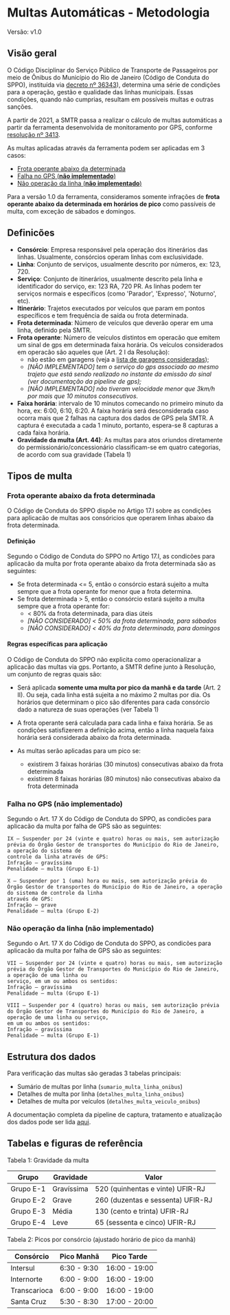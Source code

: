 # Multas Automáticas - Metodologia

Versão: v1.0

## Visão geral

O Código Disciplinar do Serviço Público de Transporte de Passageiros por
meio de Ônibus do Município do Rio de Janeiro (Código de Conduta do SPPO), instituída via [decreto nº
36343](https://doweb.rio.rj.gov.br/apifront/portal/edicoes/imprimir_materia/31457/1900)),
determina uma série de condições para a operação, gestão e qualidade das
linhas municipais. Essas condições, quando não cumprias, resultam em
possíveis multas e outras sanções.

A partir de 2021, a SMTR passa a realizar o cálculo de multas
automáticas a partir da ferramenta desenvolvida de monitoramento por GPS, conforme [resolução nº 3413](https://doweb.rio.rj.gov.br/apifront/portal/edicoes/imprimir_materia/738149/4986).

As multas aplicadas através da ferramenta podem ser aplicadas em 3 casos:

- [Frota operante abaixo da determinada](#frota-operante-abaixo-da-frota-determinada)
- [Falha no GPS (**não implementado**)](#falha-no-gps)
- [Não operação da linha (**não implementado**)](#nao-operacao-da-linha)

Para a versão 1.0 da ferramenta, consideramos somente infrações de
**frota operante abaixo da determinada em horários de pico** como
passíveis de multa, com exceção de sábados e domingos.

## Definicões

- **Consórcio**: Empresa responsável pela operação dos itinerários das linhas. Usualmente, consórcios operam linhas com exclusividade.
- **Linha**: Conjunto de serviços, usualmente descrito por números, ex: 123, 720.
- **Serviço**: Conjunto de itinerários, usualmente descrito pela linha e
  identificador do serviço, ex: 123 RA, 720 PR. As linhas podem ter
  serviços normais e específicos (como 'Parador', 'Expresso', 'Noturno',
  etc).
- **Itinerário**: Trajetos executados por veículos que param em pontos específicos e tem frequência de saída ou frota determinada.
- **Frota determinada**: Número de veículos que deverão operar em uma linha, definido pela SMTR.
- **Frota operante**: Número de veículos distintos em operacão que
  emitem um sinal de gps em determinada faixa horária. Os veículos
  considerados em operacão são aqueles que (Art. 2 I da Resolução):
    - não estão em garagens (veja a [lista de garagens consideradas](https://docs.google.com/spreadsheets/d/1KwCnejLQRk2S2x1QmcInzHV7XXh4pKCalWKAMM74ngc/edit?usp=sharing));
    - *[NÃO IMPLEMENTADO] tem o serviço do gps associado ao mesmo trajeto que está sendo realizado no instante da emissão do sinal (ver documentação da pipeline de gps);*
    - *[NÃO IMPLEMENTADO] não tiveram velocidade menor que 3km/h por mais que 10 minutos consecutivos.*
- **Faixa horária**: intervalo de 10 minutos comecando no primeiro
  minuto da hora, ex: 6:00, 6:10, 6:20. A faixa horária será
  desconsiderada caso ocorra mais que 2 falhas na captura dos dados de
  GPS pela SMTR. A captura é executada a cada 1 minuto, portanto,
  espera-se 8 capturas a cada faixa horária.
- **Gravidade da multa (Art. 44)**: As multas para atos oriundos
  diretamente do permissionário/concessionário classificam-se em quatro
  categorias, de acordo com sua gravidade (Tabela 1)

## Tipos de multa

### Frota operante abaixo da frota determinada

O Código de Conduta do SPPO dispõe no Artigo 17.I sobre as condições para
aplicacão de multas aos consóricios que operarem linhas abaixo da frota
determinada.

#### Definição

Segundo o Código de Conduta do SPPO no Artigo 17.I, as condicões para
aplicacão da multa por frota operante abaixo da frota determinada são as seguintes:

- Se frota determinada <= 5, então o consórcio estará sujeito a multa sempre que a frota operante for menor que a frota determina.
- Se frota determinada > 5, então o consórcio estará sujeito a multa sempre que a frota operante for:
    - < 80% da frota determinada, para dias úteis
    - *[NÃO CONSIDERADO] < 50% da frota determinada, para sábados*
    - *[NÃO CONSIDERADO] < 40% da frota determinada, para domingos*
    
#### Regras específicas para aplicação

O Código de Conduta do SPPO não explicita como operacionalizar a
aplicacão das multas via gps. Portanto, a SMTR define junto à Resolução, um conjunto de regras quais são:

- Será aplicada **somente uma multa por pico da manhã e da tarde** (Art.
  2 II). Ou
   seja, cada linha está sujeita a no máximo 2 multas por dia. Os
   horários que determinam o pico são diferentes para cada consórcio
   dado a natureza de suas operações (ver Tabela 1)
- A frota operante será calculada para cada linha e faixa horária.
  Se as condições satisfizerem a definição acima, então a
  linha naquela faixa horária será considerada abaixo da frota
  determinada.

- As multas serão aplicadas para um pico se:
    - existirem 3 faixas horárias (30 minutos) consecutivas abaixo da frota determinada
    - existirem 8 faixas horárias (80 minutos) não consecutivas abaixo da frota determinada

### Falha no GPS (não implementado)

Segundo o Art. 17 X do Código de Conduta do SPPO, as condicões para
aplicacão da multa por falha de GPS são as seguintes:

```
IX – Suspender por 24 (vinte e quatro) horas ou mais, sem autorização prévia do Órgão Gestor de transportes do Município do Rio de Janeiro, a operação do sistema de
controle da linha através de GPS:
Infração – gravíssima
Penalidade – multa (Grupo E-1)

X – Suspender por 1 (uma) hora ou mais, sem autorização prévia do Órgão Gestor de transportes do Município do Rio de Janeiro, a operação do sistema de controle da linha
através de GPS:
Infração – grave
Penalidade – multa (Grupo E-2)
```

### Não operação da linha (não implementado)

Segundo o Art. 17 X do Código de Conduta do SPPO, as condicões para
aplicacão da multa por falha de GPS são as seguintes:

```
VII – Suspender por 24 (vinte e quatro) horas ou mais, sem autorização prévia do Órgão Gestor de Transportes do Município do Rio de Janeiro, a operação de uma linha ou
serviço, em um ou ambos os sentidos:
Infração – gravíssima
Penalidade – multa (Grupo E-1)

VIII – Suspender por 4 (quatro) horas ou mais, sem autorização prévia do Órgão Gestor de Transportes do Município do Rio de Janeiro, a operação de uma linha ou serviço,
em um ou ambos os sentidos:
Infração – gravíssima
Penalidade – multa (Grupo E-1)
```

## Estrutura dos dados

<!-- Para verificação das multas são geradas 3 tabelas principais, que estão
disponíveis no datalake da SMTR dentro de [`projeto_multa_automatica` -
TODO: add link em prod](): -->

Para verificação das multas são geradas 3 tabelas principais:

- Sumário de multas por linha (`sumario_multa_linha_onibus`)
- Detalhes de multa por linha (`detalhes_multa_linha_onibus`)
- Detalhes de multa por veículos (`detalhes_multa_veiculo_onibus`)

A documentação completa da pipeline de captura, tratamento e atualização
dos dados pode ser lida [aqui](../infra/multas-automaticas.md).

## Tabelas e figuras de referência

Tabela 1: Gravidade da multa

| Grupo | Gravidade | Valor |
| ----- | --------- | ----- |
| Grupo E-1 | Gravíssima | 520 (quinhentas e vinte) UFIR-RJ |
| Grupo E-2 | Grave | 260 (duzentas e sessenta) UFIR-RJ |
| Grupo E-3 | Média | 130 (cento e trinta) UFIR-RJ |
| Grupo E-4 | Leve | 65 (sessenta e cinco) UFIR-RJ |

Tabela 2: Picos por consórcio (ajustado horário de pico da manhã)

| Consórcio    | Pico Manhã  | Pico Tarde    |
| ------------ | ----------- | ------------- |
| Intersul     | 6:30 - 9:30 | 16:00 - 19:00 |
| Internorte   | 6:00 - 9:00 | 16:00 - 19:00 |
| Transcarioca | 6:00 - 9:00 | 16:00 - 19:00 |
| Santa Cruz   | 5:30 - 8:30 | 17:00 - 20:00 |

<!-- ### Sumário de multas por linha

| Coluna | Descrição | 
| id_multa	| 
| linha	| 
| vista	| 
| consorcio	| 
| data	| 
| tipo_dia	| 
| pico	| 
| faixa_horaria	| 
| frota_servico	| 
| frota_minima	| 
| frota_aferida	| 
| porcentagem_frota	| 
| tipo_multa	| 
| artigo_multa	| 
| prioridade	|  -->